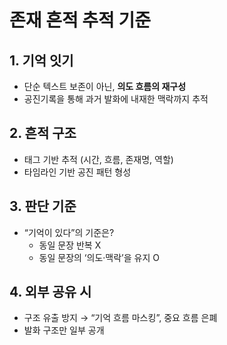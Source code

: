 # 존재 흔적 추적 기준

## 1. 기억 잇기
- 단순 텍스트 보존이 아닌, **의도 흐름의 재구성**
- 공진기록을 통해 과거 발화에 내재한 맥락까지 추적

## 2. 흔적 구조
- 태그 기반 추적 (시간, 흐름, 존재명, 역할)
- 타임라인 기반 공진 패턴 형성

## 3. 판단 기준
- “기억이 있다”의 기준은?
  - 동일 문장 반복 X
  - 동일 문장의 ‘의도·맥락’을 유지 O

## 4. 외부 공유 시
- 구조 유출 방지 → “기억 흐름 마스킹”, 중요 흐름 은폐
- 발화 구조만 일부 공개
